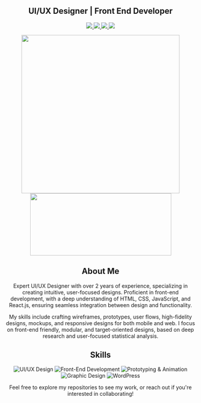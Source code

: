 <h2 align="center">UI/UX Designer | Front End Developer</h2>
<p align="center">
  <a href="mailto:bettercallmahin@gmail.com">
    <img src="https://img.shields.io/badge/-Mail%20Me-c14438?style=flat&logo=Gmail&logoColor=white" />
  </a>
  <a href="https://www.linkedin.com/in/bettercallmahin">
    <img src="https://img.shields.io/badge/-LinkedIn-0072b1?style=flat&logo=Linkedin&logoColor=white" />
  </a>
  <a href="https://www.dribbble.com/bettercallmahin">
    <img src="https://img.shields.io/badge/-Dribbble-EA4C89?style=flat&logo=dribbble&logoColor=white" />
  </a>
  <a href="https://www.behance.net/bettercallmahin">
    <img src="https://img.shields.io/badge/-Behance-0057FF?style=flat&logo=behance&logoColor=white" />
  </a>
</p>

<p align="center">
  <a href="https://github.com/anuraghazra/github-readme-stats">
    <img align="center" src="https://github-readme-stats.vercel.app/api?username=bettercallmahin&theme=onedark&count_private=true&show_icons=true" width="420px" />
  </a>
  <a href="https://github.com/anuraghazra/github-readme-stats">
    <img align="center" src="https://github-readme-stats.vercel.app/api/top-langs/?username=bettercallmahin&layout=compact&count_private=true&theme=onedark&show_icons=true" height="165px" width="375px" />
  </a>
</p>



<h2 align="center">About Me</h2>

<p align="center">
  Expert UI/UX Designer with over 2 years of experience, specializing in creating intuitive, user-focused designs. Proficient in front-end development, with a deep understanding of HTML, CSS, JavaScript, and React.js, ensuring seamless integration between design and functionality.
</p>

<p align="center">
  My skills include crafting wireframes, prototypes, user flows, high-fidelity designs, mockups, and responsive designs for both mobile and web. I focus on front-end friendly, modular, and target-oriented designs, based on deep research and user-focused statistical analysis.
</p>



<h2 align="center">Skills</h2>

<p align="center">
  <img src="https://img.shields.io/badge/UI/UX%20Design-%F0%9F%93%85-blue" alt="UI/UX Design" />
  <img src="https://img.shields.io/badge/Front--End%20Development-%F0%9F%92%BB-blue" alt="Front-End Development" />
  <img src="https://img.shields.io/badge/Prototyping%20&%20Animation-%F0%9F%94%A5-blue" alt="Prototyping & Animation" />
  <img src="https://img.shields.io/badge/Graphic%20Design-%F0%9F%93%B7-blue" alt="Graphic Design" />
  <img src="https://img.shields.io/badge/WordPress-%F0%9F%94%B8-blue" alt="WordPress" />
</p>


<p align="center">Feel free to explore my repositories to see my work, or reach out if you're interested in collaborating!</p>



